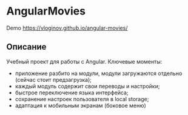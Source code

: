 # AngularMovies

Demo https://vloginov.github.io/angular-movies/

## Описание

Учебный проект для работы с Angular. Ключевые моменты:
- приложение разбито на модули, модули загружаются отдельно (сейчас стоит предзагрузка);
- каждый модуль содержит свои переводы и настройки;
- быстрое переключение языка интерфейса;
- сохранение настроек пользователя в local storage;
- адаптация к мобильным экранам  (боковое меню) 
